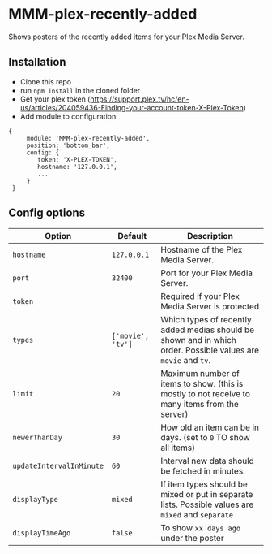 # MMM-plex-recently-added
Shows posters of the recently added items for your Plex Media Server.


## Installation
* Clone this repo
* run `npm install` in the cloned folder
* Get your plex token (https://support.plex.tv/hc/en-us/articles/204059436-Finding-your-account-token-X-Plex-Token)
* Add module to configuration:
```
{
     module: 'MMM-plex-recently-added',
     position: 'bottom_bar',
     config: {
        token: 'X-PLEX-TOKEN',
        hostname: '127.0.0.1',
        ...
     }
 }
```

## Config options
| **Option** | **Default** | **Description** |
| --- | --- | --- |
| `hostname` | `127.0.0.1` | Hostname of the Plex Media Server. |
| `port` | `32400` | Port for your Plex Media Server. |
| `token` |  | Required if your Plex Media Server is protected |
| `types` | `['movie', 'tv']` | Which types of recently added medias should be shown and in which order. Possible values are `movie` and `tv`. |
| `limit` | `20` | Maximum number of items to show. (this is mostly to not receive to many items from the server) |
| `newerThanDay` | `30` | How old an item can be in days. (set to `0` TO show all items) |
| `updateIntervalInMinute` | `60` | Interval new data should be fetched in minutes. |
| `displayType` | `mixed` | If item types should be mixed or put in separate lists. Possible values are `mixed` and `separate` |
| `displayTimeAgo` | `false` | To show `xx days ago` under the poster